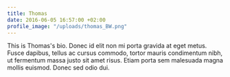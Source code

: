 ```yaml
---
title: Thomas
date: 2016-06-05 16:57:00 +02:00
profile_image: "/uploads/thomas_BW.png"
---
```


This is Thomas's bio. Donec id elit non mi porta gravida at eget metus. Fusce dapibus, tellus ac cursus commodo, tortor mauris condimentum nibh, ut fermentum massa justo sit amet risus. Etiam porta sem malesuada magna mollis euismod. Donec sed odio dui.